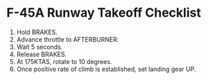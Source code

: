# F-45A Runway Takeoff Checklist

1. Hold BRAKES.
2. Advance throttle to AFTERBURNER.
3. Wait 5 seconds.
4. Release BRAKES.
5. At 175KTAS, rotate to 10 degrees.
6. Once positive rate of climb is established, set landing gear UP.
